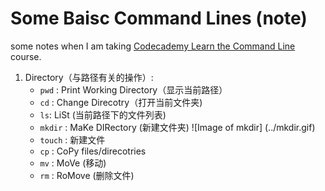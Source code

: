 # Some Baisc Command Lines (note)

some notes when I am taking [Codecademy Learn the Command Line](https://www.codecademy.com/learn/learn-the-command-line) course.

1. Directory（与路径有关的操作）: 
    - `pwd` : Print Working Directory（显示当前路径）
    - `cd` : Change Direcotry（打开当前文件夹)
    - `ls`: LiSt (当前路径下的文件列表)
    - `mkdir` : MaKe DIRectory (新建文件夹)
        ![Image of mkdir]
        (../mkdir.gif)
    - `touch` : 新建文件
    - `cp` : CoPy files/direcotries
    - `mv` : MoVe (移动)
    - `rm` : RoMove (删除文件)
    